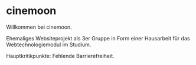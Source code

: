 # cinemoon
Willkommen bei cinemoon.

Ehemaliges Websiteprojekt als 3er Gruppe in Form einer Hausarbeit für das Webtechnologiemodul im Studium.

Hauptkritikpunkte: Fehlende Barrierefreiheit. 
